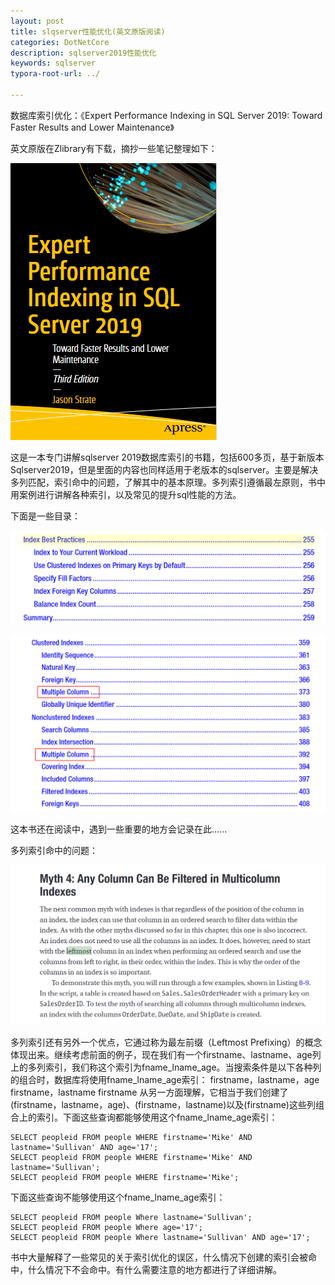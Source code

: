 ```yaml
---
layout: post
title: slqserver性能优化(英文原版阅读)
categories: DotNetCore
description: sqlserver2019性能优化
keywords: sqlserver
typora-root-url: ../

---
```


数据库索引优化：《Expert Performance Indexing in SQL Server 2019: Toward Faster Results and  Lower Maintenance》

英文原版在Zlibrary有下载，摘抄一些笔记整理如下：

![image-20231102234513604](/images/posts/image-20231102234513604.png)

这是一本专门讲解sqlserver  2019数据库索引的书籍，包括600多页，基于新版本Sqlserver2019，但是里面的内容也同样适用于老版本的sqlserver。主要是解决多列匹配，索引命中的问题，了解其中的基本原理。多列索引遵循最左原则，书中用案例进行讲解各种索引，以及常见的提升sql性能的方法。

下面是一些目录：

![image-20231102235232287](/images/posts/image-20231102235232287.png)

![image-20231102235322349](/images/posts/image-20231102235322349.png)

这本书还在阅读中，遇到一些重要的地方会记录在此......

多列索引命中的问题：

![image-20231103000620348](/images/posts/image-20231103000620348.png)

多列索引还有另外一个优点，它通过称为最左前缀（Leftmost Prefixing）的概念体现出来。继续考虑前面的例子，现在我们有一个firstname、lastname、age列上的多列索引，我们称这个索引为fname_lname_age。当搜索条件是以下各种列的组合时，数据库将使用fname_lname_age索引：
firstname，lastname，age
firstname，lastname
firstname
从另一方面理解，它相当于我们创建了(firstname，lastname，age)、(firstname，lastname)以及(firstname)这些列组合上的索引。下面这些查询都能够使用这个fname_lname_age索引：

```
SELECT peopleid FROM people WHERE firstname='Mike' AND lastname='Sullivan' AND age='17'; 
SELECT peopleid FROM people WHERE firstname='Mike' AND lastname='Sullivan'; 
SELECT peopleid FROM people WHERE firstname='Mike'; 
```

下面这些查询不能够使用这个fname_lname_age索引：

```
SELECT peopleid FROM people Where lastname='Sullivan'; 
SELECT peopleid FROM people Where age='17'; 
SELECT peopleid FROM people Where lastname='Sullivan' AND age='17';
```

 书中大量解释了一些常见的关于索引优化的误区，什么情况下创建的索引会被命中，什么情况下不会命中。有什么需要注意的地方都进行了详细讲解。



